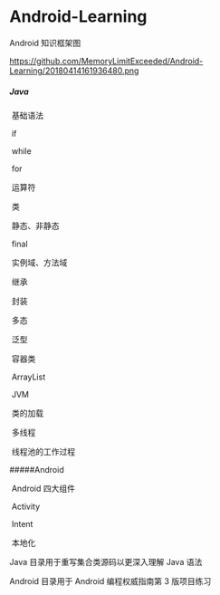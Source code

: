 # Android-Learning
Android 知识框架图

https://github.com/MemoryLimitExceeded/Android-Learning/20180414161936480.png

##### Java

​	基础语法

​		if

​		while

​		for

​		运算符

​	类

​		静态、非静态

​		final

​		实例域、方法域

​		继承

​		封装

​		多态

​	泛型

​	容器类

​		ArrayList

​	JVM

​		类的加载

​	多线程

​		线程池的工作过程				

#####Android

​	Android 四大组件

​		Activity

​	Intent

​	本地化



Java 目录用于重写集合类源码以更深入理解 Java 语法

Android 目录用于 Android 编程权威指南第 3 版项目练习